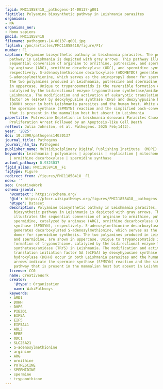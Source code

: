 ```yaml
---
figid: PMC11858418__pathogens-14-00137-g001
figtitle: Polyamine biosynthetic pathway in Leishmania parasites
organisms:
- NA
organisms_ner:
- Homo sapiens
pmcid: PMC11858418
filename: pathogens-14-00137-g001.jpg
figlink: /pmc/articles/PMC11858418/figure/F1/
number: F1
caption: Polyamine biosynthetic pathway in Leishmania parasites. The polyamine biosynthetic
  pathway in Leishmania is depicted with gray arrows. This pathway illustrates the
  sequential conversion of arginine to ornithine, putrescine, and spermidine, catalyzed
  by arginase (ARG), ornithine decarboxylase (ODC), and spermidine synthase (SPDSYN),
  respectively. S-adenosylmethionine decarboxylase (ADOMETDC) generates decarboxylated
  S-adenosylmethionine, which serves as the aminopropyl donor for spermidine synthesis.
  The two polyamines produced in Leishmania, putrescine and spermidine, are shown
  in uppercase. Unique to trypanosomatids is the reversible formation of trypanothione,
  catalyzed by the bidirectional enzyme trypanothione synthetase/amidase (TRYS) in
  Leishmania. The modification and activation of eukaryotic translation initiation
  factor 5A (eIF5A) by deoxyhypusine synthase (DHS) and deoxyhypusine hydroxylase
  (DOHH) occur in both Leishmania parasites and the human host. White arrows indicate
  the spermine synthase (SPMSYN) reaction and the simplified back-conversion pathway
  that is present in the mammalian host but absent in Leishmania
papertitle: Putrescine Depletion in Leishmania donovani Parasites Causes Immediate
  Proliferation Arrest Followed by an Apoptosis-like Cell Death
reftext: Julia Johnston, et al. Pathogens. 2025 Feb;14(2).
year: '2025'
doi: 10.3390/pathogens14020137
journal_title: Pathogens
journal_nlm_ta: Pathogens
publisher_name: Multidisciplinary Digital Publishing Institute  (MDPI)
keywords: Leishmania | polyamines | apoptosis | replication | mitochondria | starvation
  | ornithine decarboxylase | spermidine synthase
automl_pathway: 0.9323037
figid_alias: PMC11858418__F1
figtype: Figure
redirect_from: /figures/PMC11858418__F1
ndex: ''
seo: CreativeWork
schema-jsonld:
  '@context': https://schema.org/
  '@id': https://pfocr.wikipathways.org/figures/PMC11858418__pathogens-14-00137-g001.html
  '@type': Dataset
  description: Polyamine biosynthetic pathway in Leishmania parasites. The polyamine
    biosynthetic pathway in Leishmania is depicted with gray arrows. This pathway
    illustrates the sequential conversion of arginine to ornithine, putrescine, and
    spermidine, catalyzed by arginase (ARG), ornithine decarboxylase (ODC), and spermidine
    synthase (SPDSYN), respectively. S-adenosylmethionine decarboxylase (ADOMETDC)
    generates decarboxylated S-adenosylmethionine, which serves as the aminopropyl
    donor for spermidine synthesis. The two polyamines produced in Leishmania, putrescine
    and spermidine, are shown in uppercase. Unique to trypanosomatids is the reversible
    formation of trypanothione, catalyzed by the bidirectional enzyme trypanothione
    synthetase/amidase (TRYS) in Leishmania. The modification and activation of eukaryotic
    translation initiation factor 5A (eIF5A) by deoxyhypusine synthase (DHS) and deoxyhypusine
    hydroxylase (DOHH) occur in both Leishmania parasites and the human host. White
    arrows indicate the spermine synthase (SPMSYN) reaction and the simplified back-conversion
    pathway that is present in the mammalian host but absent in Leishmania
  license: CC0
  name: CreativeWork
  creator:
    '@type': Organization
    name: WikiPathways
  keywords:
  - AMD1
  - DOHH
  - DHPS
  - PIEZO1
  - EIF5A
  - EIF5
  - EIF5AL1
  - ABL2
  - RERE
  - ODC1
  - SLC25A21
  - S-adenosylmethionine
  - arginine
  - ARG
  - ornithine
  - PUTRESCINE
  - SPERMIDINE
  - spermine
  - trypanothione
---
```

